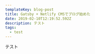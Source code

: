 ```yaml
---
templateKey: blog-post
title: Gatsby + Netlify CMSでブログ始めた
date: 2019-02-10T12:19:52.592Z
description: テスト
tags:
  - test
---
```

テスト
